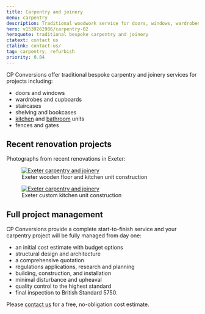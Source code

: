 ```yaml
---
title: Carpentry and joinery
menu: carpentry
description: Traditional woodwork service for doors, windows, wardrobes, staircases, shelves, bookcases, kitchen units, fences and gates.
hero: v1539262986/carpentry-02
heroquote: traditional bespoke carpentry and joinery
ctatext: contact us
ctalink: contact-us/
tag: carpentry, refurbish
priority: 0.84
---
```


CP Conversions offer traditional bespoke carpentry and joinery services for projects including:

* doors and windows
* wardrobes and cupboards
* staircases
* shelving and bookcases
* [kitchen]([root]building-services/kitchens/) and [bathroom]([root]building-services/bathrooms/) units
* fences and gates


## Recent renovation projects

Photographs from recent renovations in Exeter:

<figure>
  <a href="[imagecdn]f_auto,c_scale,w_400/v1539262986/carpentry-01" data-srcset="[imagecdn]f_auto,c_scale,w_400/v1539262986/carpentry-01 400w, [imagecdn]f_auto,c_scale,w_600/v1539262986/carpentry-01 600w, [imagecdn]f_auto/v1539262986/carpentry-01 800w" data-sizes="100vw" class="progressive replace">
    <img src="[imagecdn]f_auto,c_scale,w_50/v1539262986/carpentry-01" class="preview" alt="Exeter carpentry and joinery" />
  </a>
  <figcaption>Exeter wooden floor and kitchen unit construction</figcaption>
</figure>

<figure>
  <a href="[imagecdn]f_auto,c_scale,w_400/v1539262986/carpentry-02" data-srcset="[imagecdn]f_auto,c_scale,w_400/v1539262986/carpentry-02 400w, [imagecdn]f_auto,c_scale,w_600/v1539262986/carpentry-02 600w, [imagecdn]f_auto/v1539262986/carpentry-02 800w" data-sizes="100vw" class="progressive replace">
    <img src="[imagecdn]f_auto,c_scale,w_50/v1539262986/carpentry-02" class="preview" alt="Exeter carpentry and joinery" />
  </a>
  <figcaption>Exeter custom kitchen unit construction</figcaption>
</figure>


## Full project management

CP Conversions provide a complete start-to-finish service and your carpentry project will be fully managed from day one:

* an initial cost estimate with budget options
* structural design and architecture
* a comprehensive quotation
* regulations applications, research and planning
* building, construction, and installation
* minimal disturbance and upheaval
* quality control to the highest standard
* final inspection to British Standard 5750.

Please [contact us]([root]contact-us/) for a free, no-obligation cost estimate.

